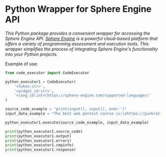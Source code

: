 # Python Wrapper for Sphere Engine API

_This Python package provides a convenient wrapper for accessing the Sphere Engine API. [Sphere Engine](https://sphere-engine.com/) is a powerful cloud-based platform that offers a variety of programming assessment and execution tools. This wrapper simplifies the process of integrating Sphere Engine's functionality into your Python projects._

Example of use:

```python
from code_executor import CodeExecutor

python_executor1 = CodeExecutor(
    '<token:str>',
    '<widget_id:str>',
    '<lang_id:int>(https://sphere-engine.com/supported-languages)'
)

source_code_example = "print(input(), input(), end='')"
input_data_example = "The best web pentest course is:\nhttps://punkration.ru/"

python_executor1.execute(source_code_example, input_data_example)

print(python_executor1.source_code)
print(python_executor1.output)
print(python_executor1.errors)
print(python_executor1.cmpinfo)
print(python_executor1.response)
```
